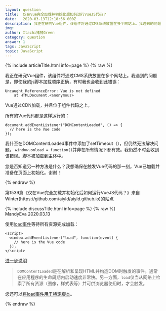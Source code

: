 ```yaml
---
layout: question
title:  仅在Vue完全加载并初始化后如何运行VueJS代码？
date:   2020-03-13T12:18:56.000Z
description: 我正在研究Vue组件，该组件将通过CMS系统放置在多个网站上。我遇到的问题是，即使我的js脚本加载顺序正确，有时我也会收到此错误：Uncaught R...
img: 
author: Itachi猪猪Green
category: question
answer: 1
tags: JavaScript
topic: JavaScript
---
```

<div class="article-root">
  <div class="article">
    {% include articleTitle.html info=page %}
    {% raw %}
    <div class="article-content"><p><font style="vertical-align: inherit;"><font style="vertical-align: inherit;">我正在研究Vue组件，该组件将通过CMS系统放置在多个网站上。</font><font style="vertical-align: inherit;">我遇到的问题是，即使我的js脚本加载顺序正确，有时我也会收到此错误：</font></font></p>

<pre><code>Uncaught ReferenceError: Vue is not defined<font></font>
    at HTMLDocument.&lt;anonymous&gt;<font></font>
</code></pre>

<p><font style="vertical-align: inherit;"><font style="vertical-align: inherit;">Vue通过CDN加载，并且位于组件代码之上。</font></font></p>

<p><font style="vertical-align: inherit;"><font style="vertical-align: inherit;">所有的Vue代码都是这样运行的：</font></font></p>

<pre><code>document.addEventListener("DOMContentLoaded", () =&gt; {<font></font>
  // here is the Vue code<font></font>
});<font></font>
</code></pre>

<p><font style="vertical-align: inherit;"><font style="vertical-align: inherit;">我什至在DOMContentLoaded事件中添加了setTimeout（），但仍然无法解决问题。
</font></font><code>window.onload = function()</code><font style="vertical-align: inherit;"><font style="vertical-align: inherit;">并非在所有情况下都有效。</font><font style="vertical-align: inherit;">我仍然不时会收到该错误。</font><font style="vertical-align: inherit;">脚本被加载到主体中。</font></font></p>

<p><font style="vertical-align: inherit;"><font style="vertical-align: inherit;">您是否知道另一种方法是什么？</font><font style="vertical-align: inherit;">我想确保在触发Vue代码的那一刻，Vue已加载并准备在页面上初始化。</font><font style="vertical-align: inherit;">谢谢！</font></font></p></div>
    {% endraw %}
  </div>
  <p class="winter_mark">第1539篇《仅在Vue完全加载并初始化后如何运行VueJS代码？》来自Winter(https://github.com/aiyld/aiyld.github.io)的站点</p>
  <div class="discuss-wrapper">
    {% include discussTitle.html info=page %}
    {% raw %}
    <div class="discuss-list">
    <div class="discuss-item">
        <div class="discuss-parent">
          <div class="discuss-meta">
            <span class="discuss-user">MandyEva</span>
            <span class="discuss-time">2020.03.13</span>
          </div>
          <div class="discuss-comment"><p><font style="vertical-align: inherit;"><font style="vertical-align: inherit;">使用</font></font><a href="https://developer.mozilla.org/en-US/docs/Web/Events/load" rel="noreferrer"><font style="vertical-align: inherit;"><font style="vertical-align: inherit;">load事件</font></font></a><font style="vertical-align: inherit;"><font style="vertical-align: inherit;">等待所有资源完成加载：</font></font></p>

<pre><code>&lt;script&gt;<font></font>
  window.addEventListener("load", function(event) {<font></font>
    // here is the Vue code<font></font>
  });<font></font>
&lt;/script&gt;<font></font>
</code></pre>

<p><a href="https://gist.github.com/jakub-g/5286483ff5f29e8fdd9f#user-content-domcontentloaded-vs-load" rel="noreferrer"><font style="vertical-align: inherit;"><font style="vertical-align: inherit;">进一步说明</font></font></a></p>

<blockquote>
  <p><code>DOMContentLoaded</code><font style="vertical-align: inherit;"><font style="vertical-align: inherit;">是在解析和呈现HTML并构造DOM时触发的事件。</font><font style="vertical-align: inherit;">通常在应用程序的生命周期内启动速度非常快。</font><font style="vertical-align: inherit;">另一方面，</font></font><code>load</code><font style="vertical-align: inherit;"><font style="vertical-align: inherit;">仅当从网络上检索了所有资源（图像，样式表等）并可供浏览器使用时</font><font style="vertical-align: inherit;">，</font><font style="vertical-align: inherit;">才会触发。</font></font></p>
</blockquote>

<p><font style="vertical-align: inherit;"><font style="vertical-align: inherit;">您还可以</font></font><a href="https://stackoverflow.com/a/43076418/392102"><font style="vertical-align: inherit;"><font style="vertical-align: inherit;">将load事件用于特定脚本</font></font></a><font style="vertical-align: inherit;"><font style="vertical-align: inherit;">。</font></font></p></div>
        </div></div>
    </div>
    {% endraw %}
  </div>
<div>
